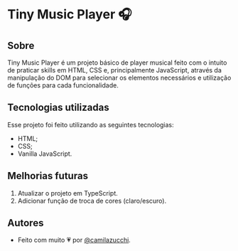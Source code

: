 # Tiny Music Player 🎧

## Sobre
Tiny Music Player é um projeto básico de player musical feito com o intuito de praticar skills em HTML, CSS e, principalmente JavaScript, através da manipulação do DOM para selecionar os elementos necessários e utilização de funções para cada funcionalidade.

## Tecnologias utilizadas
Esse projeto foi feito utilizando as seguintes tecnologias:

- HTML;
- CSS;
- Vanilla JavaScript.

## Melhorias futuras

1. Atualizar o projeto em TypeScript.
2. Adicionar função de troca de cores (claro/escuro).

## Autores

- Feito com muito 💗 por [@camilazucchi](https://www.github.com/camilazucchi).
